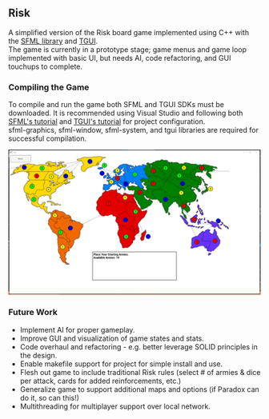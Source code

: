 ## Risk
A simplified version of the Risk board game implemented using C++ with the [SFML library](https://www.sfml-dev.org/index.php) and [TGUI](https://tgui.eu/).    
The game is currently in a prototype stage; game menus and game loop implemented with basic UI, but needs AI, code refactoring, and GUI touchups to complete.

### Compiling the Game
To compile and run the game both SFML and TGUI SDKs must be downloaded. It is recommended using Visual Studio and 
following both [SFML's tutorial](https://www.sfml-dev.org/tutorials/2.5/start-vc.php) and [TGUI's tutorial](https://tgui.eu/tutorials/0.10/visual-studio/)
for project configuration.  
sfml-graphics, sfml-window, sfml-system, and tgui libraries are required for successful compilation.

<img src="pictures/TheGame.jpg" alt="The Game (still just a baby!)"/>

### Future Work
 - Implement AI for proper gameplay.
 - Improve GUI and visualization of game states and stats.
 - Code overhaul and refactoring - e.g. better leverage SOLID principles in the design.
 - Enable makefile support for project for simple install and use.
 - Flesh out game to include traditional Risk rules (select # of armies & dice per attack, cards for added reinforcements, etc.)
 - Generalize game to support additional maps and options (if Paradox can do it, so can this!)
 - Multithreading for multiplayer support over local network.
